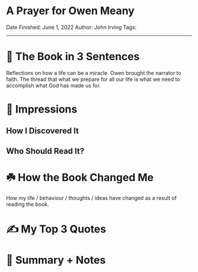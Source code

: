 # A Prayer for Owen Meany
Date Finished: June 1, 2022
Author: John Irving
Tags:

---

# 🚀 The Book in 3 Sentences
Reflections on how a life  can be a miracle. Owen brought the narrator to faith. The thread that what we prepare for all our life is what we need to accomplish what God has made us for.
# 🎨 Impressions

## How I Discovered It

## Who Should Read It?

# ☘️ How the Book Changed Me

How my life / behaviour / thoughts / ideas have changed as a result of reading the book.

# ✍️ My Top 3 Quotes

# 📒 Summary + Notes

